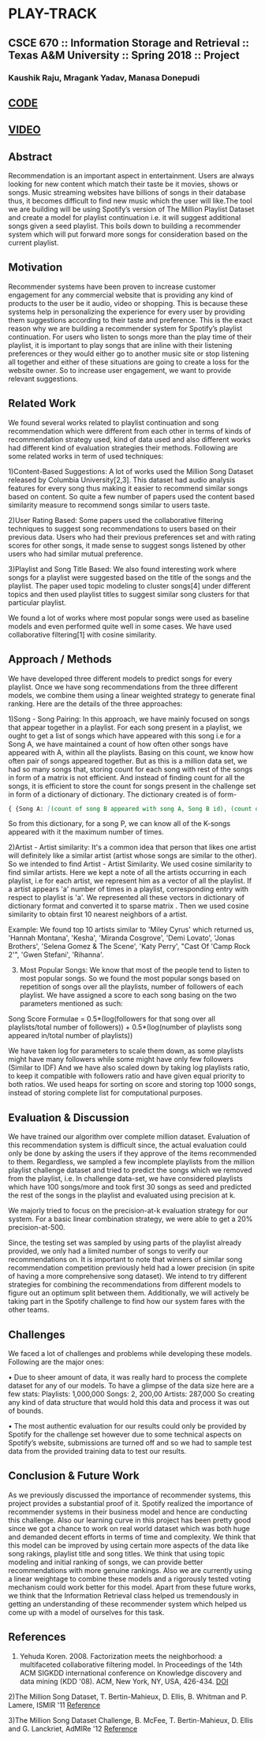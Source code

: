 # PLAY-TRACK
## CSCE 670 :: Information Storage and Retrieval :: Texas A&M University :: Spring 2018 :: Project


### Kaushik Raju, Mragank Yadav, Manasa Donepudi

## [CODE](https://github.com/kaushik16/PlayTrack)

## [VIDEO](https://www.youtube.com/watch?v=RgB1rVv7UxA&feature=youtu.be)

## Abstract

Recommendation is an important aspect in entertainment. Users are always looking for new content which match their taste be it movies, shows or songs. Music streaming websites have billions of songs in their database thus, it becomes difficult to find new music which the user will like.The tool we are building will be using Spotify’s version of The Million Playlist Dataset and create a model for playlist continuation i.e. it will suggest additional songs given a seed playlist. This boils down to building a recommender system which will put forward more songs for consideration based on the current playlist.

## Motivation

Recommender systems have been proven to increase customer engagement for any commercial website that is providing any kind of products to the user be it audio, video or shopping. This is because these systems help in personalizing the experience for every user by providing
them suggestions according to their taste and preference. This is the exact reason why we are building a recommender system for Spotify’s playlist continuation. For users who listen to songs more than the play time of their playlist, it is important to play songs that are inline with their listening preferences or they would either go to another music site or stop listening all together and either of these situations are going to create a loss for the website owner. So to increase user engagement, we want to provide relevant suggestions.

## Related Work

We found several works related to playlist continuation and song recommendation which were different from each other in terms of kinds of recommendation strategy used, kind of data used and also different works had different kind of evaluation strategies their methods. Following are some related works in term of used techniques:

1)Content-Based Suggestions: A lot of works used the Million Song Dataset released by Columbia University[2,3]. This dataset had audio analysis features for every song thus making it easier to recommend similar songs based on content. So quite a few number of papers used the content based similarity measure to recommend songs similar to users taste.

2)User Rating Based: Some papers used the collaborative filtering techniques to suggest song recommendations to users based on their previous data. Users who had their previous preferences set and with rating scores for other songs, it made sense to suggest songs listened by other users who had similar mutual preference.

3)Playlist and Song Title Based: We also found interesting work where songs for a playlist were suggested based on the title of the songs and the playlist. The paper used topic modeling to cluster songs[4] under different topics and then used playlist titles to suggest similar song clusters for that particular playlist.

We found a lot of works where most popular songs were used as baseline models and even performed quite well in some cases. We have used collaborative filtering[1] with cosine similarity.

## Approach / Methods

We have developed three different models to predict songs for every playlist. Once we have song recommendations from the
three different models, we combine them using a linear weighted strategy to generate final ranking. Here are the details
of the three approaches:

1)Song - Song Pairing: In this approach, we have mainly focused on songs that appear together in a playlist. For each song present in a playlist, we ought to get a list of songs which have appeared with this song i.e for a Song A, we have maintained a count of how often other songs have appeared with A, within all the playlists. Basing on this count, we know how often pair of songs appeared together. But as this is a million data set, we had so many songs that, storing count for each song with rest of the songs in form of a matrix is not efficient. And instead of finding count for all the songs, it is efficient to store the count for songs present in the challenge set in form of a dictionary of dictionary. The dictionary created is of form-
```markdown
{ {Song A: [(count of song B appeared with song A, Song B id), (count of song C appeared with song A, Song C id),...]}, {Song B: [(count of song A appeared with song B, Song A id), (count of song C appeared with song B, Song C id),...]}, {...}, {..}...}}
```
So from this dictionary, for a song P, we can know all of the K-songs appeared with it the maximum number of times.

2)Artist - Artist similarity: It's a common idea that person that likes one artist will definitely like a similar artist (artist
whose songs are similar to the other). So we intended to find Artist - Artist Similarity. We used cosine similarity to find similar artists. Here we kept a note of all the artists occurring in each playlist, i.e for each artist, we represent him as a vector of all the playlist. If a artist appears 'a' number of times in a playlist, corresponding entry with respect to playlist is 'a'. We represented all these vectors in dictionary of dictionary format and converted it to sparse matrix . Then we used cosine similarity to obtain first 10
nearest neighbors of a artist.

Example: We found top 10 artists similar to 'Miley Cyrus' which returned us, 'Hannah Montana', 'Kesha', 'Miranda Cosgrove', 'Demi Lovato', 'Jonas Brothers', 'Selena Gomez & The Scene', 'Katy Perry', "Cast Of 'Camp Rock 2'", 'Gwen Stefani', 'Rihanna'.

3) Most Popular Songs: We know that most of the people tend to listen to most popular songs. So we found the most popular songs based on repetition of songs over all the playlists, number of followers of each playlist. We have assigned a score to each song basing on the two parameters mentioned as such:

Song Score Formulae = 0.5*(log(followers for that song over all playlists/total number of followers)) +
0.5*(log(number of playlists song appeared in/total number of playlists))

We have taken log for parameters to scale them down, as some playlists might have many followers while some might have only few followers (Similar to IDF) And we have also scaled down by taking log playlists ratio, to keep it compatible with followers ratio and have given equal priority to both ratios. We used heaps for sorting on score and storing top 1000 songs, instead of storing complete list for computational purposes.

## Evaluation & Discussion

We have trained our algorithm over complete million dataset. Evaluation of this recommendation system is difficult since, the actual evaluation could only be done by asking the users if they approve of the items recommended to them. Regardless, we sampled a few incomplete playlists from the million playlist challenge dataset and tried to predict the songs which we removed from the playlist, i.e. In challenge data-set, we have considered playlists which have 100 songs/more and took first 30 songs as seed and predicted the rest of the songs in the playlist and evaluated using precision at k.

We majorly tried to focus on the precision-at-k evaluation strategy for our system. For a basic linear combination strategy, we were able to get a 20% precision-at-500. 

Since, the testing set was sampled by using parts of the playlist already provided, we only had a limited number of songs to verify our recommendations on. It is important to note that winners of similar song recommendation competition previously held had a lower precision (in spite of having a more comprehensive song dataset).
We intend to try different strategies for combining the recommendations from different models to figure out an optimum split between them. Additionally, we will actively be taking part in the Spotify challenge to find how our system fares with the other teams.

## Challenges

We faced a lot of challenges and problems while developing these models. Following are the major ones:

• Due to sheer amount of data, it was really hard to process the complete dataset for any of our models. To have a glimpse of the data size here are a few stats:
Playlists: 1,000,000 Songs: 2, 200,00 Artists: 287,000 So creating any kind of data structure that would hold this data and process it was out of bounds.

• The most authentic evaluation for our results could only be provided by Spotify for the challenge set however due to some technical aspects on Spotify’s website, submissions are turned off and so we had to sample test data from the provided training data to test our results.

## Conclusion & Future Work

As we previously discussed the importance of recommender systems, this project provides a substantial proof of it. Spotify realized the importance of recommender systems in their business model and hence are conducting this challenge. Also our learning curve in this project has been pretty good since we got a chance to work on real world dataset which was both huge and demanded decent efforts in terms of time and complexity. We think that this model can be improved by using certain more aspects of the data like song rakings, playlist title and song titles. We think that using topic modeling and initial ranking of songs, we can provide better recommendations with more genuine rankings. Also we are currently using a linear weightage to combine these models and a rigorously tested voting mechanism could work better for this model. Apart from these future works, we think that the Information Retrieval class helped us tremendously in getting an understanding of these recommender system which helped us come up with a model of ourselves for this task.

## References

1) Yehuda Koren. 2008. Factorization meets the neighborhood: a multifaceted collaborative filtering model. In Proceedings of the 14th ACM SIGKDD international conference on Knowledge discovery and data mining (KDD '08). ACM, New York, NY, USA, 426-434. [DOI](https://doi.org/10.1145/1401890.1401944)

2)The Million Song Dataset, T. Bertin-Mahieux, D. Ellis, B. Whitman and P. Lamere, ISMIR '11 [Reference](http://ismir2011.ismir.net/papers/OS6-1.pdf)

3)The Million Song Dataset Challenge, B. McFee, T. Bertin-Mahieux, D. Ellis and G. Lanckriet, AdMIRe '12 [Reference](https://www.ee.columbia.edu/~dpwe/pubs/McFeeBEL12-MSDC.pdf)
